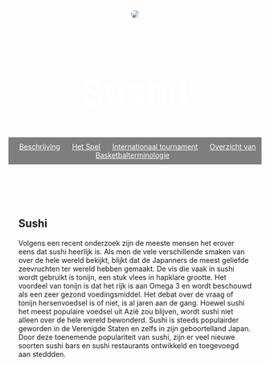 <head>
  <link href="/normalize.css" rel="stylesheet">
  <style>
    header {
      text-align: center;
      background: url('https://www.nippon.com/es/ncommon/contents/japan-data/170454/170454.jpg');
      background-size: cover;
      color: white;
    }
    a {
      color: white;
    }
    h1 {
      font-size: 70px;
    }
    img {
      margin: 40px 0px 0px 0px;
      border: 7px solid white;
      border-radius: 20px;
    }
    ul {
      padding: 10px;
      background: rgba(0,0,0,0.5);
    }
    li {
      display: inline;
      padding: 0px 10px 0px 10px;
    }
    article {
      max-width: 500px;
      padding: 20px;
      margin: 0 auto;
    }
    @media (max-width: 500px) {
      h1 {
        font-size: 36px;
        padding: 5px;
      }
      li {
        padding: 5px;
        display: block;
      }
    }
  </style>
</head>
<body>
  <header>
    <img src="/assets/jeff.png">
    <h1>Sushi!</h1>
    <ul>
      <li><a href="beschrijvingbasketball.html
">Beschrijving</a></li>
      <li><a href="hetspel.html
">Het Spel</a></li>
      <li><a href="
internationaalbasketbal.html
">Internationaal tournament</a></li>
			<li><a href="overzicht.html.git
">Overzicht van Basketbalterminologie</a></li>
    </ul>
  </header>
  <article>
    <h2>Sushi</h2>
    <p>Volgens een recent onderzoek zijn de meeste mensen het erover eens dat sushi heerlijk is. Als men de vele verschillende smaken van over de hele wereld bekijkt, blijkt dat de Japanners de meest geliefde zeevruchten ter wereld hebben gemaakt. De vis die vaak in sushi wordt gebruikt is tonijn, een stuk vlees in hapklare grootte. Het voordeel van tonijn is dat het rijk is aan Omega 3 en wordt beschouwd als een zeer gezond voedingsmiddel. Het debat over de vraag of tonijn hersenvoedsel is of niet, is al jaren aan de gang. Hoewel sushi het meest populaire voedsel uit Azië zou blijven, wordt sushi niet alleen over de hele wereld bewonderd. Sushi is steeds populairder geworden in de Verenigde Staten en zelfs in zijn geboortelland Japan. Door deze toenemende populariteit van sushi, zijn er veel nieuwe soorten sushi bars en sushi restaurants ontwikkeld en toegevoegd aan steddden.</p>
  </article>
  <script>
    $("button").on("click", function() {
      alert("Clicked!");
    });
  </script>
</body>
